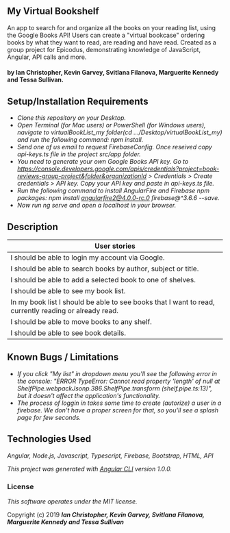 ## My Virtual Bookshelf

An app to search for and organize all the books on your reading list, using the Google Books API! Users can create a "virtual bookcase" ordering books by what they want to read, are reading and have read. Created as a group project for Epicodus, demonstrating knowledge of JavaScript, Angular, API calls and more.

#### by Ian Christopher, Kevin Garvey, Svitlana Filanova, Marguerite Kennedy and Tessa Sullivan.


## Setup/Installation Requirements

* _Clone this repository on your Desktop._
* _Open Terminal (for Mac users) or PowerShell (for Windows users), navigate to virtualBookList_my folder(cd .../Desktop/virtualBookList_my) and run the following command: npm install._
* _Send one of us email to request FirebaseConfig. Once reseived copy api-keys.ts file in the project  src/app folder._
* _You need to generate your own Google Books API key. Go to https://console.developers.google.com/apis/credentials?project=book-reviews-group-project&folder&organizationId > Credentials > Create credentials > API key. Copy your API key and paste in api-keys.ts file._
* _Run the following command to install AngularFire and Firebase npm packages: npm install angularfire2@4.0.0-rc.0 firebase@^3.6.6 --save._
* _Now run ng serve and open a localhost in your browser._

## Description

| User stories                                                                                          |
|-------------------------------------------------------------------------------------------------------|
| I should be able to login my account via Google.                                                      |
| I should be able to search books by author, subject or title.                                         |
| I should be able to add a selected book to one of shelves.                                            |
| I should be able to see my book list.                                                                 |
| In my book list I should be able to see books that I want to read, currently reading or already read. |
| I should be able to move books to any shelf.                                                          |
| I should be able to see book details.                                                                 |

## Known Bugs / Limitations

* _If you click "My list" in dropdown menu you'll see the following error in the console: "ERROR TypeError: Cannot read property 'length' of null at ShelfPipe.webpackJsonp.386.ShelfPipe.transform (shelf.pipe.ts:13)", but it doesn't affect the application's functionality._
* _The process of loggin in takes some time to create (autorize) a user in a firebase. We don't have a proper screen for that, so you'll see a splash page for few seconds._

## Technologies Used

_Angular, Node.js, Javascript, Typescript, Firebase, Bootstrap, HTML, API_

_This project was generated with [Angular CLI](https://github.com/angular/angular-cli) version 1.0.0._

### License
*This software operates under the MIT license.*

Copyright (c) 2019 **_Ian Christopher, Kevin Garvey, Svitlana Filanova, Marguerite Kennedy and Tessa Sullivan_**

